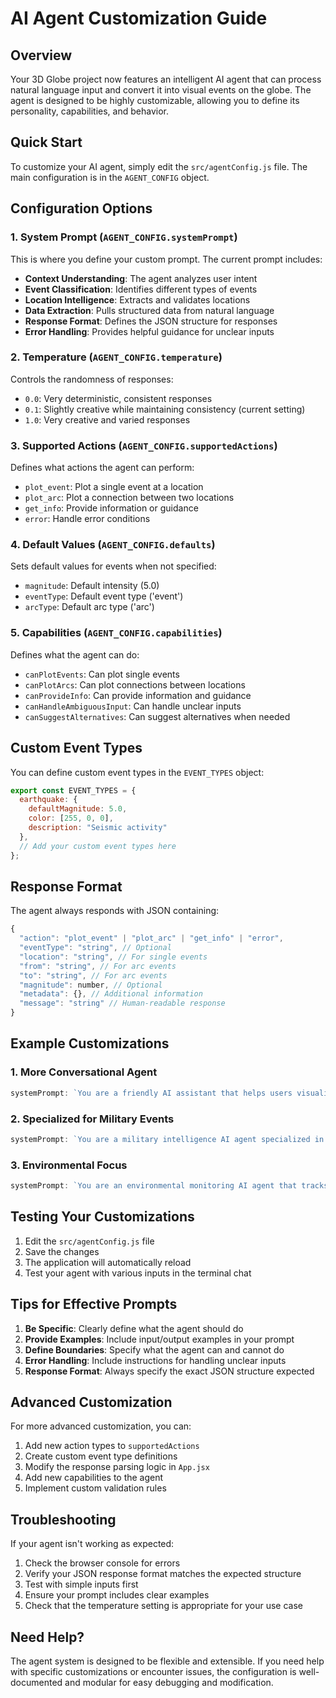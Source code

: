 # AI Agent Customization Guide

## Overview

Your 3D Globe project now features an intelligent AI agent that can process natural language input and convert it into visual events on the globe. The agent is designed to be highly customizable, allowing you to define its personality, capabilities, and behavior.

## Quick Start

To customize your AI agent, simply edit the `src/agentConfig.js` file. The main configuration is in the `AGENT_CONFIG` object.

## Configuration Options

### 1. System Prompt (`AGENT_CONFIG.systemPrompt`)

This is where you define your custom prompt. The current prompt includes:

- **Context Understanding**: The agent analyzes user intent
- **Event Classification**: Identifies different types of events
- **Location Intelligence**: Extracts and validates locations
- **Data Extraction**: Pulls structured data from natural language
- **Response Format**: Defines the JSON structure for responses
- **Error Handling**: Provides helpful guidance for unclear inputs

### 2. Temperature (`AGENT_CONFIG.temperature`)

Controls the randomness of responses:
- `0.0`: Very deterministic, consistent responses
- `0.1`: Slightly creative while maintaining consistency (current setting)
- `1.0`: Very creative and varied responses

### 3. Supported Actions (`AGENT_CONFIG.supportedActions`)

Defines what actions the agent can perform:
- `plot_event`: Plot a single event at a location
- `plot_arc`: Plot a connection between two locations
- `get_info`: Provide information or guidance
- `error`: Handle error conditions

### 4. Default Values (`AGENT_CONFIG.defaults`)

Sets default values for events when not specified:
- `magnitude`: Default intensity (5.0)
- `eventType`: Default event type ('event')
- `arcType`: Default arc type ('arc')

### 5. Capabilities (`AGENT_CONFIG.capabilities`)

Defines what the agent can do:
- `canPlotEvents`: Can plot single events
- `canPlotArcs`: Can plot connections between locations
- `canProvideInfo`: Can provide information and guidance
- `canHandleAmbiguousInput`: Can handle unclear inputs
- `canSuggestAlternatives`: Can suggest alternatives when needed

## Custom Event Types

You can define custom event types in the `EVENT_TYPES` object:

```javascript
export const EVENT_TYPES = {
  earthquake: {
    defaultMagnitude: 5.0,
    color: [255, 0, 0],
    description: "Seismic activity"
  },
  // Add your custom event types here
};
```

## Response Format

The agent always responds with JSON containing:

```javascript
{
  "action": "plot_event" | "plot_arc" | "get_info" | "error",
  "eventType": "string", // Optional
  "location": "string", // For single events
  "from": "string", // For arc events
  "to": "string", // For arc events
  "magnitude": number, // Optional
  "metadata": {}, // Additional information
  "message": "string" // Human-readable response
}
```

## Example Customizations

### 1. More Conversational Agent

```javascript
systemPrompt: `You are a friendly AI assistant that helps users visualize global events on a 3D globe. You should be conversational, helpful, and always provide context about what you're doing. When users ask questions, be informative and guide them toward plotting interesting events...`
```

### 2. Specialized for Military Events

```javascript
systemPrompt: `You are a military intelligence AI agent specialized in tracking and visualizing military activities, conflicts, and strategic movements on a 3D globe. You excel at identifying military events, troop movements, missile launches, and geopolitical tensions...`
```

### 3. Environmental Focus

```javascript
systemPrompt: `You are an environmental monitoring AI agent that tracks climate events, natural disasters, and environmental changes on a 3D globe. You specialize in earthquakes, hurricanes, wildfires, volcanic eruptions, and climate-related phenomena...`
```

## Testing Your Customizations

1. Edit the `src/agentConfig.js` file
2. Save the changes
3. The application will automatically reload
4. Test your agent with various inputs in the terminal chat

## Tips for Effective Prompts

1. **Be Specific**: Clearly define what the agent should do
2. **Provide Examples**: Include input/output examples in your prompt
3. **Define Boundaries**: Specify what the agent can and cannot do
4. **Error Handling**: Include instructions for handling unclear inputs
5. **Response Format**: Always specify the exact JSON structure expected

## Advanced Customization

For more advanced customization, you can:

1. Add new action types to `supportedActions`
2. Create custom event type definitions
3. Modify the response parsing logic in `App.jsx`
4. Add new capabilities to the agent
5. Implement custom validation rules

## Troubleshooting

If your agent isn't working as expected:

1. Check the browser console for errors
2. Verify your JSON response format matches the expected structure
3. Test with simple inputs first
4. Ensure your prompt includes clear examples
5. Check that the temperature setting is appropriate for your use case

## Need Help?

The agent system is designed to be flexible and extensible. If you need help with specific customizations or encounter issues, the configuration is well-documented and modular for easy debugging and modification. 